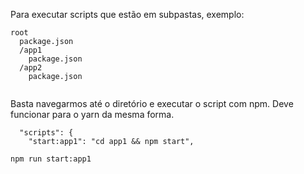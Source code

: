 Para executar scripts que estão em subpastas, exemplo:

```
root
  package.json
  /app1
    package.json
  /app2
    package.json
    
```

Basta navegarmos até o diretório e executar o script com npm. Deve funcionar para o yarn da mesma forma.

```
  "scripts": {
    "start:app1": "cd app1 && npm start",
```

`npm run start:app1`
